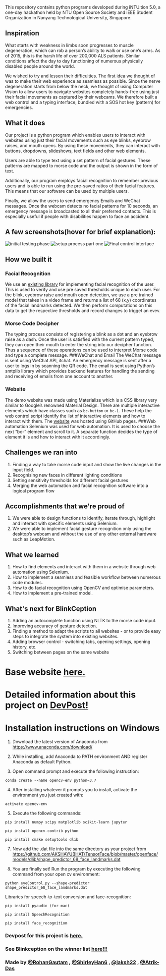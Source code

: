 This repository contains python programs developed during iNTUition 5.0, a one-day hackathon held by NTU Open Source Society and iEEE Student Organization in Nanyang Technological University, Singapore. 

## Inspiration
What starts with weakness in limbs soon progresses to muscle degeneration, which can rob a person’s ability to walk or use one’s arms. As of 2015, this is the harsh life of over 200,000 ALS patients. Similar conditions affect the day to day functioning of numerous physically disabled people around the world. 

We wished to try and lessen their difficulties. The first idea we thought of was to make their web experience  as seamless as possible. Since the nerve degeneration starts from below the neck, we thought of using Computer Vision to allow users to navigate websites completely hands-free using just their facial movements as captured by their webcams. We therefore built a web control and a typing interface, bundled with a SOS hot key (pattern) for emergencies.

## What it does
Our project is a python program which enables users to interact with websites using just their facial movements such as eye blinks, eyebrow raises, and mouth opens. By using these movements, they can interact with buttons, dropdowns, slideshows, text fields and other web elements. 

Users are able to type text using a set pattern of facial gestures. These patterns are mapped to morse code and the output is shown in the form of text.

Additionally, our program employs facial recognition to remember previous users and is able to run using the pre-saved ratios of their facial features. This means that our software can be used by multiple users. 

Finally, we allow the users to send emergency Emails and WeChat messages. Once the webcam detects no facial patterns for 10 seconds, an emergency message is broadcasted to all their preferred contacts. This is especially useful if people with disabilities happen to face an accident.

## A few screenshots(hover for brief explanation):
![initial testing phase](https://user-images.githubusercontent.com/17317792/46990372-977eb180-d133-11e8-9a7d-796a9a8194a6.png "initial testing phase")
![setup process part one](https://user-images.githubusercontent.com/17317792/46990487-170c8080-d134-11e8-9542-e5453dcdb2fa.png "setup process part one")
![Final control interface](https://user-images.githubusercontent.com/17317792/46990488-17a51700-d134-11e8-969b-d6136c0eb9c6.png "Final control interface")

## How we built it
### Facial Recognition
We use an [existing library](https://pypi.org/project/face_recognition/) for implementing facial recognition of the user. This is used to verify and use pre saved thresholds unique to each user. For the blink, eyebrow raise and mouth open detection, we use a pre trained model that takes in a video frame and returns a list of 68 (x,y) coordinates of the facial landmarks detected. We then perform computations on this data to get the respective thresholds and record changes to trigget an evev.
### Morse Code Decipher
The typing process consists of registering a blink as a dot and an eyebrow raise as a dash. Once the user is satisfied with the current pattern typed, they can open their mouth to enter the string into our decipher function. Thus a sequence of these operations can be used to interpret Morse code and type a complete message. 
###WeChat and Email
The WeChat message is sent using WeChat API, itchat. An emergency message is sent after a user to logs in by scanning the QR code. 
The email is sent using Python’s smtplib library which provides backend features for handling the sending and receiving of emails from one account to another.
### Website
The demo website was made using Materialize which is a CSS library very similar to Google’s renowned Material Design. There are multiple interactive elements which have classes such as ```bc-button``` or ```bc-1```. These help the web control script identify the list of interactive elements and how to interact with them. The [website](https://laksh22.github.io/blinkception-site/index.html) was hosted using GitHub pages.
###Web automation
Selenium was used for web automation. It is used to choose the next “bc-” element and scroll to it. A separate function decides the type of element it is and how to interact with it accordingly. 


## Challenges we ran into
1. Finding a way to take morse code input and show the live changes in the input field.
2. Recognising new faces in different lighting conditions
3. Setting sensitivity thresholds for different facial gestures
4. Merging the web automation and facial recognition software into a logical program flow

## Accomplishments that we're proud of
1. We were able to design functions to identify, iterate through, highlight and interact with specific elements using Selenium.
2. We were able to implement facial gesture recognition only using the desktop’s webcam and without the use of any other external hardware such as LeapMotion. 

## What we learned
1. How to find elements and interact with them in a website through web automation using Selenium.
2. How to implement a seamless and feasible workflow between numerous code modules.
3. How to do facial recognition using OpenCV and optimise parameters.
4. How to implement a pre-trained model.

## What's next for BlinkCeption
1. Adding an autocomplete function using NLTK to the morse code input.
2. Improving accuracy of gesture detection.
3. Finding a method to adapt the scripts to all websites - or to provide easy steps to integrate the system into existing websites.
4. Adding browser control - switching tabs, opening settings, opening history, etc.
5. Switching between pages on the same website


# Base website [here.](https://www.pyimagesearch.com/2017/04/24/eye-blink-detection-opencv-python-dlib/)

# Detailed information about this project on [DevPost!](https://devpost.com/software/blinkception)

# Installation instructions on Windows

1) Download the latest version of Anaconda from https://www.anaconda.com/download/

2) While installing, add Anaconda to PATH environment AND register Anaconda as default Python.

3) Open command prompt and execute the following instruction: 

```conda create --name opencv-env python=3.7 ```

4) After installing whatever it prompts you to install, activate the environment you just created with: 

``` activate opencv-env ```

5) Execute the following commands:

``` pip install numpy scipy matplotlib scikit-learn jupyter ```

``` pip install opencv-contrib-python ```

``` pip install cmake setuptools dlib ```

7) Now add the .dat file into the same directory as your project from https://github.com/AKSHAYUBHAT/TensorFace/blob/master/openface/models/dlib/shape_predictor_68_face_landmarks.dat

8) You are finally set! Run the program by executing the following command from your open cv environment:

``` python eyeControl.py --shape-predictor shape_predictor_68_face_landmarks.dat ```

Libraries for speech-to-text conversion and face-recognition: 

``` pip install pyaudio (for mac) ```

``` pip install SpeechRecognition ```

``` pip install face_recognition ```

### Devpost for this project is [here.](https://devpost.com/software/blinkception)
### See Blinkception on the winner list [here!!!](https://intuitionv5.devpost.com/submissions)

### Made by [@RohanGautam](https://github.com/RohanGautam) , [@ShirleyHan6](https://github.com/ShirleyHan6) , [@laksh22](https://github.com/laksh22) , [@Atrik-Das](https://github.com/Atrik-Das)
